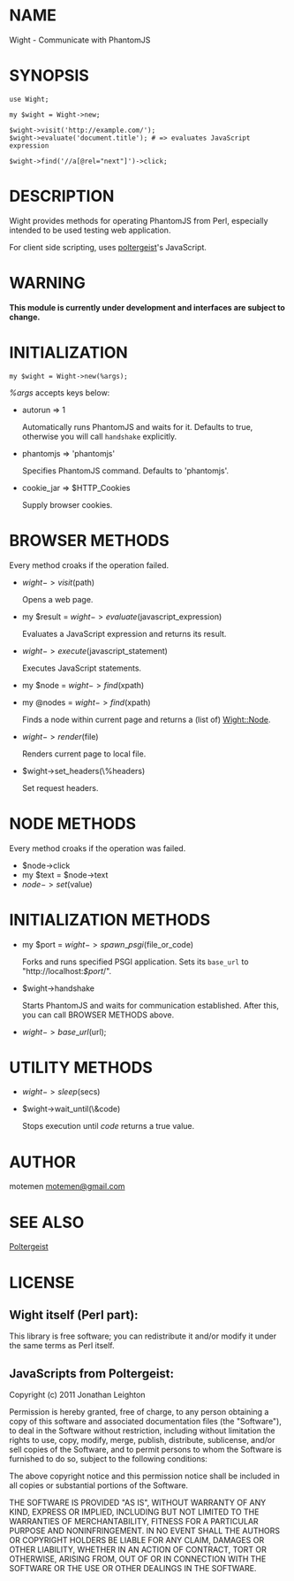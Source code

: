 # NAME

Wight - Communicate with PhantomJS

# SYNOPSIS

    use Wight;

    my $wight = Wight->new;

    $wight->visit('http://example.com/');
    $wight->evaluate('document.title'); # => evaluates JavaScript expression

    $wight->find('//a[@rel="next"]')->click;

# DESCRIPTION

Wight provides methods for operating PhantomJS from Perl,
especially intended to be used testing web application.

For client side scripting, uses [poltergeist](https://github.com/jonleighton/poltergeist)'s JavaScript.

# WARNING

__This module is currently under development and interfaces are
subject to change.__

# INITIALIZATION

    my $wight = Wight->new(%args);

_%args_ accepts keys below:

- autorun => 1

    Automatically runs PhantomJS and waits for it.
    Defaults to true, otherwise you will call `handshake` explicitly.

- phantomjs => 'phantomjs'

    Specifies PhantomJS command. Defaults to 'phantomjs'.

- cookie\_jar => $HTTP\_Cookies

    Supply browser cookies.

# BROWSER METHODS

Every method croaks if the operation failed.

- $wight->visit($path)

    Opens a web page.

- my $result = $wight->evaluate($javascript\_expression)

    Evaluates a JavaScript expression and returns its result.

- $wight->execute($javascript\_statement)

    Executes JavaScript statements.

- my $node  = $wight->find($xpath)
- my @nodes = $wight->find($xpath)

    Finds a node within current page and returns a (list of) [Wight::Node](http://search.cpan.org/perldoc?Wight::Node).

- $wight->render($file)

    Renders current page to local file.

- $wight->set\_headers(\\%headers)

    Set request headers.

# NODE METHODS

Every method croaks if the operation was failed.

- $node->click
- my $text = $node->text
- $node->set($value)

# INITIALIZATION METHODS

- my $port = $wight->spawn\_psgi($file\_or\_code)

    Forks and runs specified PSGI application.
    Sets its `base_url` to "http://localhost:_$port_/".

- $wight->handshake

    Starts PhantomJS and waits for communication established.
    After this, you can call BROWSER METHODS above.

- $wight->base\_url($url);

# UTILITY METHODS

- $wight->sleep($secs)
- $wight->wait\_until(\\&code)

    Stops execution until _code_ returns a true value.

# AUTHOR

motemen <motemen@gmail.com>

# SEE ALSO

[Poltergeist](https://github.com/jonleighton/poltergeist)

# LICENSE

## Wight itself (Perl part):

This library is free software; you can redistribute it and/or modify
it under the same terms as Perl itself.

## JavaScripts from Poltergeist:

Copyright (c) 2011 Jonathan Leighton

Permission is hereby granted, free of charge, to any person obtaining
a copy of this software and associated documentation files (the
"Software"), to deal in the Software without restriction, including
without limitation the rights to use, copy, modify, merge, publish,
distribute, sublicense, and/or sell copies of the Software, and to
permit persons to whom the Software is furnished to do so, subject to
the following conditions:

The above copyright notice and this permission notice shall be
included in all copies or substantial portions of the Software.

THE SOFTWARE IS PROVIDED "AS IS", WITHOUT WARRANTY OF ANY KIND,
EXPRESS OR IMPLIED, INCLUDING BUT NOT LIMITED TO THE WARRANTIES OF
MERCHANTABILITY, FITNESS FOR A PARTICULAR PURPOSE AND
NONINFRINGEMENT. IN NO EVENT SHALL THE AUTHORS OR COPYRIGHT HOLDERS BE
LIABLE FOR ANY CLAIM, DAMAGES OR OTHER LIABILITY, WHETHER IN AN ACTION
OF CONTRACT, TORT OR OTHERWISE, ARISING FROM, OUT OF OR IN CONNECTION
WITH THE SOFTWARE OR THE USE OR OTHER DEALINGS IN THE SOFTWARE.
